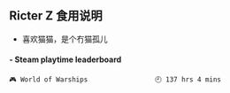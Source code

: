 ## Ricter Z 食用说明
- 喜欢猫猫，是个冇猫孤儿

<!-- steam-box start -->
#### - Steam playtime leaderboard
```text
🎮 World of Warships                 🕘 137 hrs 4 mins
```
<!-- Powered by https://github.com/YouEclipse/steam-box . -->
<!-- steam-box end -->
